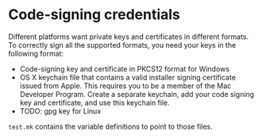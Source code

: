 # Code-signing credentials
Different platforms want private keys and certificates in different formats.
To correctly sign all the supported formats, you need your keys in the following format:
 
* Code-signing key and certificate in PKCS12 format for Windows
* OS X keychain file that contains a valid installer signing certificate issued from Apple.
  This requires you to be a member of the Mac Developer Program. Create a separate keychain,
  add your code signing key and certificate, and use this keychain file.
* TODO: gpg key for Linux

`test.mk` contains the variable definitions to point to those files. 